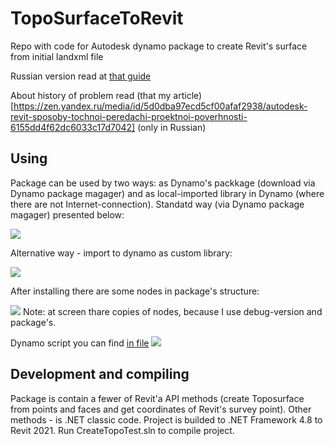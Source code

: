 # TopoSurfaceToRevit
Repo with code for Autodesk dynamo package to create Revit's surface from initial landxml file

Russian version  read at [that guide](ReadMe_Rus.md)

About history of problem read (that my article)[https://zen.yandex.ru/media/id/5d0dba97ecd5cf00afaf2938/autodesk-revit-sposoby-tochnoi-peredachi-proektnoi-poverhnosti-6155dd4f62dc6033c17d7042] (only in Russian)

## Using
Package can be used by two ways: as Dynamo's packkage (download via Dynamo package magager) and as local-imported library in Dynamo (where there are not Internet-connection). 
Standatd way (via Dynamo package magager) presented below:

![](03_Docs/Screen1.png)

Alternative way - import to dynamo as custom library:

![](03_Docs/Screen2.png)

After installing there are some nodes in package's structure:

![](03_Docs/Screen3.png)
Note: at screen thare copies of nodes, because I use debug-version and package's.

Dynamo script you can find [in file](CreateTopoFromLandXml.dyn)
![](03_Docs/Screen4.png)

## Development and compiling
Package is contain a fewer of Revit'a API methods (create Toposurface from points and faces and get coordinates of Revit's survey point). Other methods - is .NET classic code. Project is builded to .NET Framework 4.8 to Revit 2021. Run CreateTopoTest.sln to compile project.

